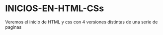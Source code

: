 # INICIOS-EN-HTML-CSs
Veremos el inicio de HTML y css  con 4 versiones distintas de una serie de paginas 

